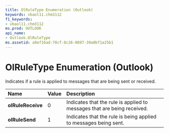 ```yaml
---
title: OlRuleType Enumeration (Outlook)
keywords: vbaol11.chm3112
f1_keywords:
- vbaol11.chm3112
ms.prod: OUTLOOK
api_name:
- Outlook.OlRuleType
ms.assetid: a9ef16ad-78cf-8c26-0897-39a0bf1a25b1
---
```



# OlRuleType Enumeration (Outlook)

Indicates if a rule is applied to messages that are being sent or received.



|**Name**|**Value**|**Description**|
|:-----|:-----|:-----|
| **olRuleReceive**|0|Indicates that the rule is applied to messages that are being received.|
| **olRuleSend**|1|Indicates that the rule is being applied to messages being sent.|

